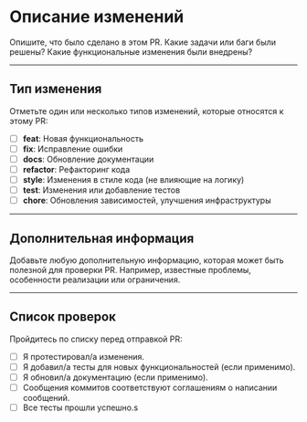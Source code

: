 # Описание изменений

Опишите, что было сделано в этом PR. Какие задачи или баги были решены? Какие функциональные изменения были внедрены?

---

## Тип изменения

Отметьте один или несколько типов изменений, которые относятся к этому PR:

- [ ] **feat**: Новая функциональность
- [ ] **fix**: Исправление ошибки
- [ ] **docs**: Обновление документации
- [ ] **refactor**: Рефакторинг кода
- [ ] **style**: Изменения в стиле кода (не влияющие на логику)
- [ ] **test**: Изменения или добавление тестов
- [ ] **chore**: Обновления зависимостей, улучшения инфраструктуры

---

## Дополнительная информация

Добавьте любую дополнительную информацию, которая может быть полезной для проверки PR. Например, известные проблемы, особенности реализации или ограничения.

---

## Список проверок

Пройдитесь по списку перед отправкой PR:

- [ ] Я протестировал/а изменения.
- [ ] Я добавил/а тесты для новых функциональностей (если применимо).
- [ ] Я обновил/а документацию (если применимо).
- [ ] Сообщения коммитов соответствуют соглашениям о написании сообщений.
- [ ] Все тесты прошли успешно.s